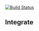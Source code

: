 [![Build Status](https://travis-ci.org/thomasuster/integrate.svg?branch=master)](https://travis-ci.org/thomasuster/integrate) 

## Integrate